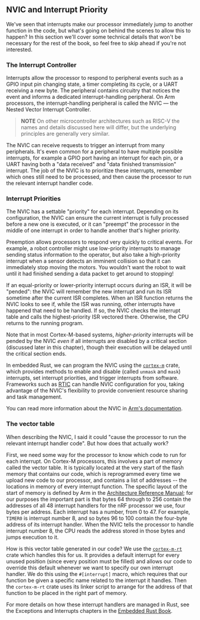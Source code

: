## NVIC and Interrupt Priority

We've seen that interrupts make our processor immediately jump to another function in the code, but
what's going on behind the scenes to allow this to happen? In this section we'll cover some
technical details that won't be necessary for the rest of the book, so feel free to skip ahead if
you're not interested.

### The Interrupt Controller

Interrupts allow the processor to respond to peripheral events such as a GPIO input pin changing
state, a timer completing its cycle, or a UART receiving a new byte. The peripheral contains
circuitry that notices the event and informs a dedicated interrupt-handling peripheral. On Arm
processors, the interrupt-handling peripheral is called the NVIC — the Nested Vector Interrupt
Controller.

> **NOTE** On other microcontroller architectures such as RISC-V the names and details discussed
> here will differ, but the underlying principles are generally very similar.

The NVIC can receive requests to trigger an interrupt from many peripherals. It's even common for a
peripheral to have multiple possible interrupts, for example a GPIO port having an interrupt for
each pin, or a UART having both a "data received" and "data finished transmission" interrupt. The
job of the NVIC is to prioritize these interrupts, remember which ones still need to be processed,
and then cause the processor to run the relevant interrupt handler code.

### Interrupt Priorities

The NVIC has a settable "priority" for each interrupt. Depending on its configuration, the NVIC can ensure the current interrupt is fully processed before a new one is executed, or it can "preempt" the processor in the middle of one interrupt in order to handle another that's higher priority.

Preemption allows processors to respond very quickly to critical events.  For example, a robot controller might use low-priority interrupts to manage sending status information to the operator, but also take a high-priority interrupt when a sensor detects an imminent collision so that it can immediately stop moving the motors. You wouldn't want the robot to wait until it had finished sending a data packet to get around to stopping!

If an equal-priority or lower-priority interrupt occurs during an ISR, it will be "pended": the NVIC will remember the new interrupt and run its ISR sometime after the current ISR completes.  When an ISR function returns the NVIC looks to see if, while the ISR was running, other interrupts have happened that need to be handled. If so, the NVIC checks the interrupt table and calls the highest-priority ISR vectored there. Otherwise, the CPU returns to the running program.

Note that in most Cortex-M-based systems, *higher-priority* interrupts will be pended by the NVIC 
*even* if all interrupts are disabled by a critical section (discussed later in this chapter), 
though their execution will be delayed until the critical section ends.

In embedded Rust, we can program the NVIC using the [`cortex-m`] crate, which provides methods to
enable and disable (called `unmask` and `mask`) interrupts, set interrupt priorities, and trigger
interrupts from software. Frameworks such as [RTIC] can handle NVIC configuration for you, taking
advantage of the NVIC's flexibility to provide convenient resource sharing and task management.

You can read more information about the NVIC in [Arm's documentation].

[`cortex-m`]: https://docs.rs/cortex-m/latest/cortex_m/peripheral/struct.NVIC.html
[RTIC]: https://rtic.rs/
[Arm's documentation]: https://developer.arm.com/documentation/ddi0337/e/Nested-Vectored-Interrupt-Controller/About-the-NVIC

### The vector table

When describing the NVIC, I said it could "cause the processor to run the relevant interrupt handler
code". But how does that actually work?

First, we need some way for the processor to know which code to run for each interrupt. On Cortex-M
processors, this involves a part of memory called the vector table. It is typically located at the
very start of the flash memory that contains our code, which is reprogrammed every time we upload
new code to our processor, and contains a list of addresses -- the locations in memory of every
interrupt function. The specific layout of the start of memory is defined by Arm in the
[Architecture Reference Manual]; for our purposes the important part is that bytes 64 through to 256
contain the addresses of all 48 interrupt handlers for the nRF processor we use, four bytes per
address. Each interrupt has a number, from 0 to 47. For example, `TIMER0` is interrupt number 8, and
so bytes 96 to 100 contain the four-byte address of its interrupt handler. When the NVIC tells the
processor to handle interrupt number 8, the CPU reads the address stored in those bytes and jumps
execution to it.

How is this vector table generated in our code? We use the [`cortex-m-rt`] crate which handles this
for us. It provides a default interrupt for every unused position (since every position must be
filled) and allows our code to override this default whenever we want to specify our own interrupt
handler. We do this using the `#[interrupt]` macro, which requires that our function be given a
specific name related to the interrupt it handles. Then the `cortex-m-rt` crate uses its linker
script to arrange for the address of that function to be placed in the right part of memory.

For more details on how these interrupt handlers are managed in Rust, see the Exceptions and
Interrupts chapters in the [Embedded Rust Book].

[Architecture Reference Manual]: https://developer.arm.com/documentation/ddi0403/latest
[`cortex-m-rt`]: https://docs.rs/cortex-m-rt
[Embedded Rust Book]: https://docs.rust-embedded.org/book/
